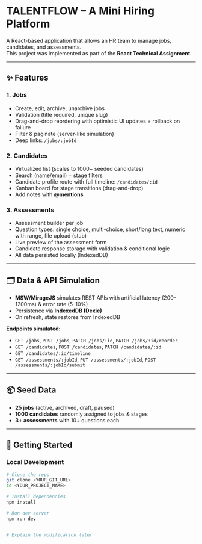 # TALENTFLOW – A Mini Hiring Platform

A React-based application that allows an HR team to manage jobs, candidates, and assessments.  
This project was implemented as part of the **React Technical Assignment**.

---

## ✨ Features

### 1. Jobs
- Create, edit, archive, unarchive jobs  
- Validation (title required, unique slug)  
- Drag-and-drop reordering with optimistic UI updates + rollback on failure  
- Filter & paginate (server-like simulation)  
- Deep links: `/jobs/:jobId`

### 2. Candidates
- Virtualized list (scales to 1000+ seeded candidates)  
- Search (name/email) + stage filters  
- Candidate profile route with full timeline: `/candidates/:id`  
- Kanban board for stage transitions (drag-and-drop)  
- Add notes with **@mentions**

### 3. Assessments
- Assessment builder per job  
- Question types: single choice, multi-choice, short/long text, numeric with range, file upload (stub)  
- Live preview of the assessment form  
- Candidate response storage with validation & conditional logic  
- All data persisted locally (IndexedDB)

---

## 🗂 Data & API Simulation

- **MSW/MirageJS** simulates REST APIs with artificial latency (200–1200ms) & error rate (5–10%)  
- Persistence via **IndexedDB (Dexie)**  
- On refresh, state restores from IndexedDB  

**Endpoints simulated:**
- `GET /jobs`, `POST /jobs`, `PATCH /jobs/:id`, `PATCH /jobs/:id/reorder`  
- `GET /candidates`, `POST /candidates`, `PATCH /candidates/:id`  
- `GET /candidates/:id/timeline`  
- `GET /assessments/:jobId`, `PUT /assessments/:jobId`, `POST /assessments/:jobId/submit`

---

## 📦 Seed Data
- **25 jobs** (active, archived, draft, paused)  
- **1000 candidates** randomly assigned to jobs & stages  
- **3+ assessments** with 10+ questions each  

---

## 🚀 Getting Started

### Local Development
```sh
# Clone the repo
git clone <YOUR_GIT_URL>
cd <YOUR_PROJECT_NAME>

# Install dependencies
npm install

# Run dev server
npm run dev


# Explain the modification later 